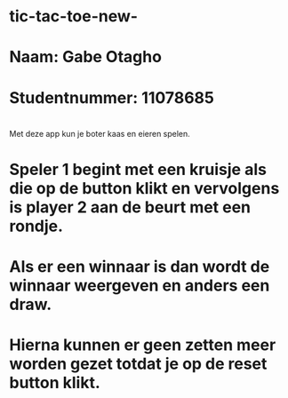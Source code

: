 # tic-tac-toe-new-
# Naam: Gabe Otagho
# Studentnummer: 11078685
#
 Met deze app kun je boter kaas en eieren spelen. 
# Speler 1 begint met een kruisje als die op de button klikt en vervolgens is player 2 aan de beurt met een rondje.
# Als er een winnaar is dan wordt de winnaar weergeven en anders een draw. 
# Hierna kunnen er geen zetten meer worden gezet totdat je op de reset button klikt.
